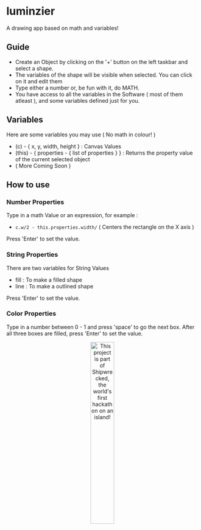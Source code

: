# luminzier

A drawing app based on math and variables!

## Guide

- Create an Object by clicking on the '+' button on the left taskbar and select a shape.
- The variables of the shape will be visible when selected. You can click on it and edit them
- Type either a number or, be fun with it, do MATH.
- You have access to all the variables in the Software ( most of them atleast ), and some variables defined just for you.

## Variables 

Here are some variables you may use ( No math in colour! )

- (c) - { x, y, width, height } : Canvas Values
- (this) - { properties - { list of properties } } : Returns the property value of the current selected object
- ( More Coming Soon )

## How to use

### Number Properties

Type in a math Value or an expression, for example :
- `c.w/2 - this.properties.width/` ( Centers the rectangle on the X axis )

Press 'Enter' to set the value.

### String Properties

There are two variables for String Values
 - fill : To make a filled shape
 - line : To make a outlined shape

Press 'Enter' to set the value.

### Color Properties

Type in a number between 0 - 1 and press 'space' to go the next box. After all three boxes are filled, press 'Enter' to set the value.



<div align="center">
  <a href="https://shipwrecked.hackclub.com/?t=ghrm" target="_blank">
    <img src="https://hc-cdn.hel1.your-objectstorage.com/s/v3/739361f1d440b17fc9e2f74e49fc185d86cbec14_badge.png" 
         alt="This project is part of Shipwrecked, the world's first hackathon on an island!" 
         style="width: 35%;">
  </a>
</div>

